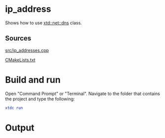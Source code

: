 # ip_address

Shows how to use [xtd::net::dns](https://codedocs.xyz/gammasoft71/xtd/classxtd_1_1net_1_1dns.html) class.

## Sources

[src/ip_addresses.cpp](src/ip_address.cpp)

[CMakeLists.txt](CMakeLists.txt)

# Build and run

Open "Command Prompt" or "Terminal". Navigate to the folder that contains the project and type the following:

```cmake
xtdc run
```

# Output

```
```
